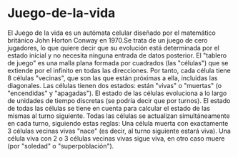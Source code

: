 # Juego-de-la-vida
El Juego de la vida es un autómata celular diseñado por el matemático británico John Horton Conway en 1970.Se trata de un juego de cero jugadores, lo que quiere decir que su evolución está determinada por el estado inicial y no necesita ninguna entrada de datos posterior. El "tablero de juego" es una malla plana formada por cuadrados (las "células") que se extiende por el infinito en todas las direcciones. Por tanto, cada célula tiene 8 células "vecinas", que son las que están próximas a ella, incluidas las diagonales. Las células tienen dos estados: están "vivas" o "muertas" (o "encendidas" y "apagadas"). El estado de las células evoluciona a lo largo de unidades de tiempo discretas (se podría decir que por turnos). El estado de todas las células se tiene en cuenta para calcular el estado de las mismas al turno siguiente. Todas las células se actualizan simultáneamente en cada turno, siguiendo estas reglas:  Una célula muerta con exactamente 3 células vecinas vivas "nace" (es decir, al turno siguiente estará viva). Una célula viva con 2 o 3 células vecinas vivas sigue viva, en otro caso muere (por "soledad" o "superpoblación").

